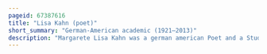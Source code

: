 ```yaml
---
pageid: 67387616
title: "Lisa Kahn (poet)"
short_summary: "German-American academic (1921–2013)"
description: "Margarete Lisa Kahn was a german american Poet and a Student of Psychology and german Studies. She studied at the University of Heidelberg where she obtained a Phd in Psychology in 1953. Her Husband is the german-american Researcher Robert L. Kahn emigrated to the united States where she was a Teacher at the kinkaid School from 1964 to 1968 and Professor of german at Texas southern University from 1968 to 1990 serving as Head of the Department of foreign Languages from 1988 to."
---
```

